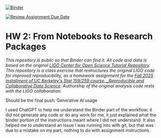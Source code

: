 [![Binder](https://mybinder.org/badge_logo.svg)](https://mybinder.org/v2/gh/UCB-stat-159-f25/hw-2-DanielPorter/HEAD?urlpath=%2Fdoc%2Ftree%2FLOSC_Event_tutorial.ipynb)


[![Review Assignment Due Date](https://classroom.github.com/assets/deadline-readme-button-22041afd0340ce965d47ae6ef1cefeee28c7c493a6346c4f15d667ab976d596c.svg)](https://classroom.github.com/a/y12QcJaO)
# HW 2: From Notebooks to Research Packages

_This repository is public so that Binder can find it. All code and data is based on the original [LIGO Center for Open Science Tutorial Repository](https://github.com/losc-tutorial/LOSC_Event_tutorial). This repository is a class exercise that restructures the original LIGO code for improved reproducibility, as a homework assignment for the [Fall 2025 installment of UC Berkeley's Stat 159/259 course, _Reproducible and Collaborative Data Science](https://ucb-stat-159-f25.github.io/site/). Authorship of the original analysis code rests with the LIGO collaboration._

Should be the final push: Generative AI usage

I used ChatGPT to help me understand the Binder part of the workflow; it did not generate any code or do any work for me, it just explained what the binder portion of the instructions meant where I did not understand. It also helped me to understand an issue I was running into with git, but that was due to a mistake on my part, nothing to do with assignment instructions. 

